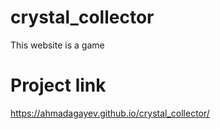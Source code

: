 # crystal_collector
This website is a game

# Project link
https://ahmadagayev.github.io/crystal_collector/
